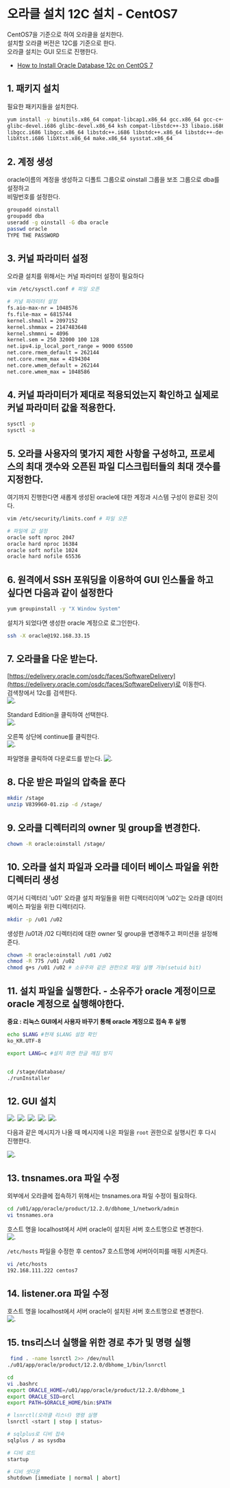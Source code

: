 # 오라클 설치 12C 설치 - CentOS7  

CentOS7을 기준으로 하여 오라클을 설치한다.  
설치할 오라클 버전은 12C를 기준으로 한다.  
오라클 설치는 GUI 모드로 진행한다.

- [How to Install Oracle Database 12c on CentOS 7](https://www.howtoforge.com/tutorial/how-to-install-oracle-database-12c-on-centos-7/)

## 1. 패키지 설치
필요한 패키지들을 설치한다.

```bash
yum install -y binutils.x86_64 compat-libcap1.x86_64 gcc.x86_64 gcc-c++.x86_64 glibc.i686 glibc.x86_64 \
glibc-devel.i686 glibc-devel.x86_64 ksh compat-libstdc++-33 libaio.i686 libaio.x86_64 libaio-devel.i686 libaio-devel.x86_64 \
libgcc.i686 libgcc.x86_64 libstdc++.i686 libstdc++.x86_64 libstdc++-devel.i686 libstdc++-devel.x86_64 libXi.i686 libXi.x86_64 \
libXtst.i686 libXtst.x86_64 make.x86_64 sysstat.x86_64
```

## 2. 계정 생성
oracle이름의 계정을 생성하고 디폴트 그룹으로 oinstall 그룹을 보조 그룹으로 dba를 설정하고  
비밀번호를 설정한다.
```bash
groupadd oinstall
groupadd dba
useradd -g oinstall -G dba oracle
passwd oracle
TYPE THE PASSWORD
```

## 3. 커널 파라미터 설정
오라클 설치를 위해서는 커널 파라미터 설정이 필요하다 
```bash
vim /etc/sysctl.conf # 파일 오픈

# 커널 파라미터 설정
fs.aio-max-nr = 1048576
fs.file-max = 6815744
kernel.shmall = 2097152
kernel.shmmax = 2147483648
kernel.shmmni = 4096
kernel.sem = 250 32000 100 128
net.ipv4.ip_local_port_range = 9000 65500
net.core.rmem_default = 262144
net.core.rmem_max = 4194304
net.core.wmem_default = 262144
net.core.wmem_max = 1048586
```

## 4. 커널 파라미터가 제대로 적용되었는지 확인하고 실제로 커널 파라미터 값을 적용한다.
```bash
sysctl -p
sysctl -a
```

## 5. 오라클 사용자의 몇가지 제한 사항을 구성하고, 프로세스의 최대 갯수와 오픈된 파일 디스크립터들의 최대 갯수를 지정한다. 

여기까지 진행한다면 새롭게 생성된 oracle에 대한 계정과 시스템 구성이 완료된 것이다.

```bash
vim /etc/security/limits.conf # 파일 오픈

# 파일에 값 설정
oracle soft nproc 2047
oracle hard nproc 16384
oracle soft nofile 1024
oracle hard nofile 65536
```

## 6. 원격에서 SSH 포워딩을 이용하여 GUI 인스톨을 하고 싶다면 다음과 같이 설정한다 
```bash
yum groupinstall -y "X Window System"
```

설치가 되었다면 생성한 oracle 계정으로 로그인한다.

```bash
ssh -X oracle@192.168.33.15
```

## 7. 오라클을 다운 받는다.
[https://edelivery.oracle.com/osdc/faces/SoftwareDelivery](https://edelivery.oracle.com/osdc/faces/SoftwareDelivery)로 이동한다.  
검색창에서 12c를 검색한다.  
![.](../img/1.png)

Standard Edition을 클릭하여 선택한다.  
![.](../img/2.png)

오른쪽 상단에 continue를 클릭한다.  
![.](../img/3.png)

파일명을 클릭하여 다운로드를 받는다. 
![.](../img/4.png)

## 8. 다운 받은 파일의 압축을 푼다
```bash
mkdir /stage
unzip V839960-01.zip -d /stage/
```

## 9. 오라클 디렉터리의 owner 및 group을 변경한다.
```bash
chown -R oracle:oinstall /stage/
```

## 10. 오라클 설치 파일과 오라클 데이터 베이스 파일을 위한 디렉터리 생성 
여기서 디렉터리 'u01' 오라클 설치 파일들을 위한 디렉터리이며 'u02'는 오라클 데이터베이스 파일을 위한 디렉터리다.  
```bash
mkdir -p /u01 /u02
```

생성한 /u01과 /02 디렉터리에 대한 owner 및 group을 변경해주고 퍼미션을 설정해 준다.
```bash
chown -R oracle:oinstall /u01 /u02
chmod -R 775 /u01 /u02
chmod g+s /u01 /u02 # 소유주와 같은 권한으로 파일 실행 가능(setuid bit)
```

## 11. 설치 파일을 실행한다. - 소유주가 oracle 계정이므로 oracle 계정으로 실행해야한다.
**중요 : 리눅스 GUI에서 사용자 바꾸기 통해 oracle 계정으로 접속 후 실행**
```bash
echo $LANG #현재 $LANG 설정 확인
ko_KR.UTF-8

export LANG=c #설치 화면 한글 깨짐 방지


cd /stage/database/
./runInstaller
```
## 12. GUI 설치
![.](../img/5.png)
![.](../img/6.png)
![.](../img/7.png)
![.](../img/8.png)
![.](../img/9.png)

다음과 같은 메시지가 나올 때 메시지에 나온 파일을 `root` 권한으로 실행시킨 후 다시 진행한다.

![.](../img/10.png)



## 13. tnsnames.ora 파일 수정
외부에서 오라클에 접속하기 위해서는 tnsnames.ora 파일 수정이 필요하다.  
```bash
cd /u01/app/oracle/product/12.2.0/dbhome_1/network/admin
vi tnsnames.ora
```
호스트 명을 localhost에서 서버 oracle이 설치된 서버 호스트명으로 변경한다.  
![.](../img/11.png)

`/etc/hosts` 파일을 수정한 후  centos7 호스트명에 서버아이피를 매핑 시켜준다.  
```bash
vi /etc/hosts
192.168.111.222 centos7
```

## 14. listener.ora 파일 수정
호스트 명을 localhost에서 서버 oracle이 설치된 서버 호스트명으로 변경한다.  
![.](../img/12.png)


## 15. tns리스너 실행을 위한 경로 추가 및 명령 실행
```bash
 find . -name lsnrctl 2>> /dev/null
./u01/app/oracle/product/12.2.0/dbhome_1/bin/lsnrctl

cd 
vi .bashrc
export ORACLE_HOME=/u01/app/oracle/product/12.2.0/dbhome_1
export ORACLE_SID=orcl
export PATH=$ORACLE_HOME/bin:$PATH

# lsnrctl(오라클 리스너) 명령 실행
lsnrctl <start | stop | status> 

# sqlplus로 디비 접속
sqlplus / as sysdba

# 디비 로드
startup

# 디비 셧다운
shutdown [immediate | normal | abort]
```

